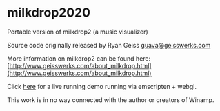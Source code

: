 # milkdrop2020
Portable version of milkdrop2 (a music visualizer)

Source code originally released by Ryan Geiss <guava@geisswerks.com>

More information on milkdrop2 can be found here: [http://www.geisswerks.com/about_milkdrop.html](http://www.geisswerks.com/about_milkdrop.html)

Click [here](http://m1lkdr0p.com) for a live running demo running via emscripten + webgl.

This work is in no way connected with the author or creators of Winamp.
